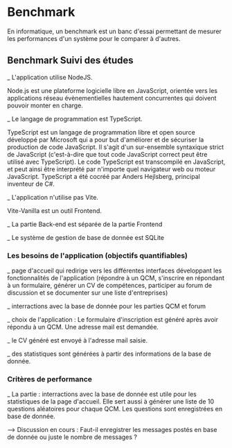 # Benchmark
En informatique, un benchmark est un banc d'essai permettant de mesurer les performances d'un système pour le comparer à d'autres.
## Benchmark Suivi des études
_ L'application utilise NodeJS.

Node.js est une plateforme logicielle libre en JavaScript, orientée vers les applications réseau évènementielles hautement concurrentes qui doivent pouvoir monter en charge.

_ Le langage de programmation est TypeScript.

TypeScript est un langage de programmation libre et open source développé par Microsoft qui a pour but d'améliorer et de sécuriser la production de code JavaScript. Il s'agit d'un sur-ensemble syntaxique strict de JavaScript (c'est-à-dire que tout code JavaScript correct peut être utilisé avec TypeScript). Le code TypeScript est transcompilé en JavaScript, et peut ainsi être interprété par n'importe quel navigateur web ou moteur JavaScript. TypeScript a été cocréé par Anders Hejlsberg, principal inventeur de C#.

_ L'application n'utilise pas Vite.

Vite-Vanilla est un outil Frontend.

_ La partie Back-end est séparée de la partie Frontend

_ Le système de gestion de base de donnée est SQLite

### Les besoins de l'application (objectifs quantifiables)

_ page d'accueil qui redirige vers les différentes interfaces développant les fonctionnalités de l'application (répondre à un QCM, s'inscrire en répondant à un formulaire, générer un CV de compétences, participer au forum de discussion et se documenter sur une liste d'entreprises)

_ interractions avec la base de donnée pour les parties QCM et forum

_ choix de l'application :
Le formulaire d'inscription est généré après avoir répondu à un QCM. Une adresse mail est demandée.

_ le CV généré est envoyé à l'adresse mail saisie.

_ des statistiques sont générées à partir des informations de la base de donnée.

### Critères de performance

_ La partie : interractions avec la base de donnée est utile pour les statistiques de la page d'accueil. Elle sert aussi à générer une liste de 10 questions aléatoires pour chaque QCM. Les questions sont enregistrées en base de donnée.

--> Discussion en cours : Faut-il enregistrer les messages postés en base de donnée ou juste le nombre de messages ?


